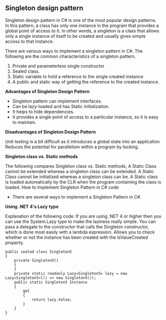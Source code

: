 ## Singleton design pattern ##

Singleton design pattern in C# is one of the most popular design patterns. In this pattern, a class has only one instance in the program that provides a global point of access to it. In other words, a singleton is a class that allows only a single instance of itself to be created and usually gives simple access to that instance.
 
There are various ways to implement a singleton pattern in C#. The following are the common characteristics of a singleton pattern.
1. Private and parameterless single constructor
2. Sealed class.
3. Static variable to hold a reference to the single created instance
4. A public and static way of getting the reference to the created instance.

**Advantages of Singleton Design Pattern**
 
- Singleton pattern can implement interfaces.
- Can be lazy-loaded and has Static Initialization.
- It helps to hide dependencies.
- It provides a single point of access to a particular instance, so it is easy to maintain. 

**Disadvantages of Singleton Design Pattern**

Unit testing is a bit difficult as it introduces a global state into an application
Reduces the potential for parallelism within a program by locking.

**Singleton class vs. Static methods**
 
The following compares Singleton class vs. Static methods,
A Static Class cannot be extended whereas a singleton class can be extended.
A Static Class cannot be initialized whereas a singleton class can be.
A Static class is loaded automatically by the CLR when the program containing the class is loaded.
How to Implement Singleton Pattern in C# code
 
- There are several ways to implement a Singleton Pattern in C#.

**Using .NET 4's Lazy<T>** **type**
 
Explanation of the following code:
If you are using .NET 4 or higher then you can use the System.Lazy<T> type to make the laziness really simple.
You can pass a delegate to the constructor that calls the Singleton constructor, which is done most easily with a lambda expression.
Allows you to check whether or not the instance has been created with the IsValueCreated property.
```  
public sealed class Singleton5    
{    
    private Singleton5()    
    {    
    }    
    private static readonly Lazy<Singleton5> lazy = new Lazy<Singleton5>(() => new Singleton5());    
    public static Singleton5 Instance    
    {    
        get    
        {    
            return lazy.Value;    
        }    
    }    
} 
  ```
